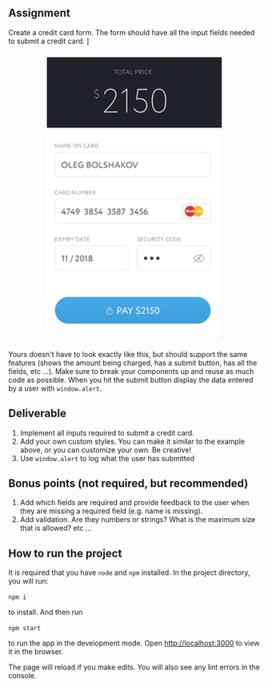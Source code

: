 ## Assignment

Create a credit card form. The form should have all the input fields needed to submit a credit card.
]<div style="display: flex; justify-content: center; padding: 10px 0;">
<img src="images/credit_card_form.png" alt="credit card example" width="350"/>
</div> 

Yours doesn't have to look exactly like this, but should support the same features (shows the amount being charged, has a submit button, has all the fields, etc ...). Make sure to break your components up and reuse as much code as possible. When you hit the submit button display the data entered by a user with `window.alert`.

## Deliverable

1. Implement all inputs required to submit a credit card.
2. Add your own custom styles. You can make it similar to the example above, or you can customize your own. Be creative!
3. Use `window.alert` to log what the user has submitted

## Bonus points (not required, but recommended)

1. Add which fields are required and provide feedback to the user when they are missing a required field (e.g. name is missing).
2. Add validation. Are they numbers or strings? What is the maximum size that is allowed? etc ...
  
## How to run the project

It is required that you have `node` and `npm` installed. In the project directory, you will run:

`npm i`

to install. And then run

`npm start`

to run the app in the development mode. Open [http://localhost:3000](http://localhost:3000) to view it in the browser.

The page will reload if you make edits. You will also see any lint errors in the console.
